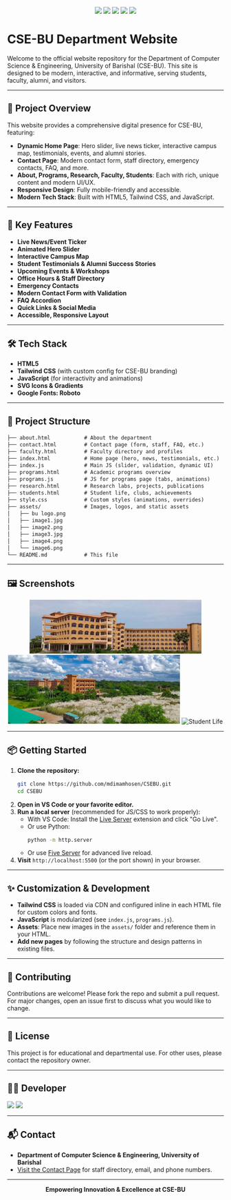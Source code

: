 <p align="center">
	<img src="https://img.shields.io/badge/HTML5-E34F26?style=for-the-badge&logo=html5&logoColor=white"/>
	<img src="https://img.shields.io/badge/Tailwind_CSS-38B2AC?style=for-the-badge&logo=tailwind-css&logoColor=white"/>
	<img src="https://img.shields.io/badge/JavaScript-F7DF1E?style=for-the-badge&logo=javascript&logoColor=black"/>
	<img src="https://img.shields.io/badge/Responsive-Yes-44cc11?style=for-the-badge&logo=resize&logoColor=white"/>
	<img src="https://img.shields.io/badge/License-Educational-blue?style=for-the-badge"/>
</p>

# CSE-BU Department Website

Welcome to the official website repository for the Department of Computer Science & Engineering, University of Barishal (CSE-BU). This site is designed to be modern, interactive, and informative, serving students, faculty, alumni, and visitors.

---

## 🚀 Project Overview

This website provides a comprehensive digital presence for CSE-BU, featuring:

- **Dynamic Home Page**: Hero slider, live news ticker, interactive campus map, testimonials, events, and alumni stories.
- **Contact Page**: Modern contact form, staff directory, emergency contacts, FAQ, and more.
- **About, Programs, Research, Faculty, Students**: Each with rich, unique content and modern UI/UX.
- **Responsive Design**: Fully mobile-friendly and accessible.
- **Modern Tech Stack**: Built with HTML5, Tailwind CSS, and JavaScript.

---

## 🌟 Key Features

- **Live News/Event Ticker**
- **Animated Hero Slider**
- **Interactive Campus Map**
- **Student Testimonials & Alumni Success Stories**
- **Upcoming Events & Workshops**
- **Office Hours & Staff Directory**
- **Emergency Contacts**
- **Modern Contact Form with Validation**
- **FAQ Accordion**
- **Quick Links & Social Media**
- **Accessible, Responsive Layout**

---

## 🛠️ Tech Stack

- **HTML5**
- **Tailwind CSS** (with custom config for CSE-BU branding)
- **JavaScript** (for interactivity and animations)
- **SVG Icons & Gradients**
- **Google Fonts: Roboto**

---

## 📁 Project Structure

```
├── about.html           # About the department
├── contact.html         # Contact page (form, staff, FAQ, etc.)
├── faculty.html         # Faculty directory and profiles
├── index.html           # Home page (hero, news, testimonials, etc.)
├── index.js             # Main JS (slider, validation, dynamic UI)
├── programs.html        # Academic programs overview
├── programs.js          # JS for programs page (tabs, animations)
├── research.html        # Research labs, projects, publications
├── students.html        # Student life, clubs, achievements
├── style.css            # Custom styles (animations, overrides)
├── assets/              # Images, logos, and static assets
│   ├── bu logo.png
│   ├── image1.jpg
│   ├── image2.png
│   ├── image3.jpg
│   ├── image4.png
│   └── image6.png
└── README.md            # This file
```

---

## 🖼️ Screenshots

<p align="center">
	<img src="./assets/image1.jpg" alt="CSE-BU Hero" width="400"/>
	<img src="./assets/image2.png" alt="Research Section" width="400"/>
	<img src="./assets/image3.jpg" alt="Student Life" width="400"/>
</p>

---

## 📦 Getting Started

1. **Clone the repository:**
   ```bash
   git clone https://github.com/mdimamhosen/CSEBU.git
   cd CSEBU
   ```
2. **Open in VS Code or your favorite editor.**
3. **Run a local server** (recommended for JS/CSS to work properly):
   - With VS Code: Install the [Live Server](https://marketplace.visualstudio.com/items?itemName=ritwickdey.LiveServer) extension and click "Go Live".
   - Or use Python:
     ```bash
     python -m http.server
     ```
   - Or use [Five Server](https://marketplace.visualstudio.com/items?itemName=yandeu.five-server) for advanced live reload.
4. **Visit** `http://localhost:5500` (or the port shown) in your browser.

---

## ✨ Customization & Development

- **Tailwind CSS** is loaded via CDN and configured inline in each HTML file for custom colors and fonts.
- **JavaScript** is modularized (see `index.js`, `programs.js`).
- **Assets**: Place new images in the `assets/` folder and reference them in your HTML.
- **Add new pages** by following the structure and design patterns in existing files.

---

## 🤝 Contributing

Contributions are welcome! Please fork the repo and submit a pull request. For major changes, open an issue first to discuss what you would like to change.

---

## 📄 License

This project is for educational and departmental use. For other uses, please contact the repository owner.

---

## 👨‍💻 Developer

<p align="left">
	<img src="https://img.shields.io/badge/Developer-Md.%20Imam%20Hosen-blueviolet?style=for-the-badge&logo=github"/>
	<a href="mailto:mimam.cse22@bu.ac.bd">
		<img src="https://img.shields.io/badge/Email-mimam.cse22@bu.ac.bd-red?style=for-the-badge&logo=gmail&logoColor=white"/>
	</a>
</p>

---

## 📬 Contact

- **Department of Computer Science & Engineering, University of Barishal**
- [Visit the Contact Page](./contact.html) for staff directory, email, and phone numbers.

---

<p align="center">
	<b>Empowering Innovation & Excellence at CSE-BU</b>
</p>
